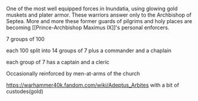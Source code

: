 
One of the most well equipped forces in Inundatia, using glowing gold muskets and plater armor. These warriors answer only to the Archbishop of Septea. More and more these former guards of pilgrims and holy places are becoming [[Prince-Archbishop Maximus IX]]'s personal enforcers. 

7 groups of 100

each 100 split into 14 groups of 7 plus a commander and a chaplain

each group of 7 has a captain and a cleric

Occasionally reinforced by men-at-arms of the church

https://warhammer40k.fandom.com/wiki/Adeptus_Arbites with a bit of custodes(gold)
